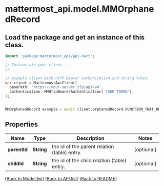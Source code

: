 # mattermost_api.model.MMOrphanedRecord

## Load the package and get an instance of this class.
```dart
import 'package:mattermost_api/api.dart';

// Instantiate your client...
//

// example client with HTTP Bearer authorization and string token:
var client = MattermostApiClient(
  basePath: 'https://your-server.tld/api/v4',
  authentication: MMHttpBearerAuthentication('YOUR TOKEN'),
);


MMOrphanedRecord example = await client.orphanedRecord.FUNCTION_THAT_RETURNS_THIS_CLASS();

```

## Properties
Name | Type | Description | Notes
------------ | ------------- | ------------- | -------------
**parentId** | **String** | the id of the parent relation (table) entry. | [optional] 
**childId** | **String** | the id of the child relation (table) entry. | [optional] 

[[Back to Model list]](../GENERATED_README.md#documentation-for-models) [[Back to API list]](../GENERATED_README.md#documentation-for-api-endpoints) [[Back to README]](../GENERATED_README.md)


